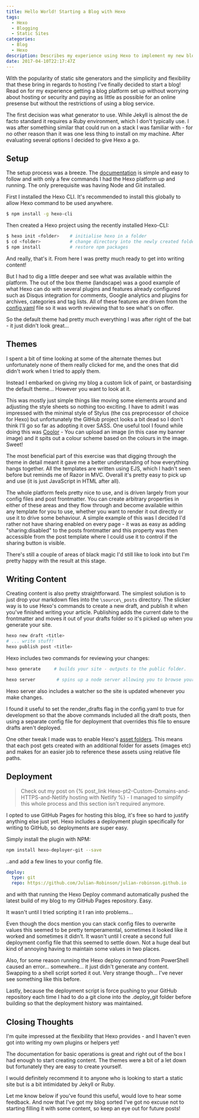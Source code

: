 ```yaml
---
title: Hello World! Starting a Blog with Hexo
tags:
  - Hexo
  - Blogging
  - Static Sites
categories:
  - Blog
  - Hexo
description: Describes my experience using Hexo to implement my new blogging platform
date: 2017-04-10T22:17:47Z
---
```


With the popularity of static site generators and the simplicity and flexibility that these bring in regards to hosting I've finally decided to start a blog!
Read on for my experience getting a blog platform set up without worrying about hosting or security and paying as little as possible for an online presense but without the restrictions of using a blog service.
<!-- More --> 

The first decision was what generator to use.  While Jekyll is almost the de facto standard it requires a Ruby environment, which I don't typically use. I was after something similar that could run on a stack I was familiar with - for no other reason than it was one less thing to install on my machine. After evaluating several options I decided to give Hexo a go. 

## Setup

The setup process was a breeze. The [documentation](https://hexo.io/docs/setup.html) is simple and easy to follow and with only a few commands I had the Hexo platform up and running. The only prerequisite was having Node and Git installed.

First I installed the Hexo CLI. It's recommended to install this globally to allow Hexo command to be used anywhere.  
``` bash
$ npm install -g hexo-cli
```

Then created a Hexo project using the recently installed Hexo-CLI: 
``` bash
$ hexo init <folder>    # initialise hexo in a folder
$ cd <folder>           # change directory into the newly created folder
$ npm install           # restore npm packages
```

And really, that's it. From here I was pretty much ready to get into writing content!

But I had to dig a little deeper and see what was available within the platform. The out of the box theme (landscape) was a good example of what Hexo can do with several plugins and features already configured such as Disqus integration for comments, Google analytics and plugins for archives, categories and tag lists. All of these features are driven from the [config.yaml](https://hexo.io/docs/configuration.html) file so it was worth reviewing that to see what's on offer.

So the default theme had pretty much everything I was after right of the bat - it just didn't look great... 

## Themes

I spent a bit of time looking at some of the alternate themes but unfortunately none of them really clicked for me, and the ones that did didn't work when I tried to apply them.  

Instead I embarked on giving my blog a custom lick of paint, or bastardising the default theme... However you want to look at it. 

This was mostly just simple things like moving some elements around and adjusting the style sheets so nothing too exciting. I have to admit I was impressed with the minimal style of Stylus (the css preprocessor of choice for Hexo) but unfortunately the GitHub project looks a bit dead so I don't think I'll go so far as adopting it over SASS.
One useful tool I found while doing this was [Coolor](https://coolors.co/) - You can upload an image (in this case my banner image) and it spits out a colour scheme based on the colours in the image. Sweet!

The most beneficial part of this exercise was that digging through the theme in detail meant it gave me a better understanding of how everything hangs together. All the templates are written using EJS, which I hadn't seen before but reminds me of Razor in MVC. Overall it's pretty easy to pick up and use (it is just JavaScript in HTML after all).

The whole platform feels pretty nice to use, and is driven largely from your config files and post frontmatter. You can create arbitrary properties in either of these areas and they flow through and become available within any template for you to use, whether you want to render it out directly or use it to drive some behaviour.
A simple example of this was I decided I'd rather not have sharing enabled on every page - it was as easy as adding  "sharing:disabled" to the posts frontmatter and this property was then accessible from the post template where I could use it to control if the sharing button is visible.

There's still a couple of areas of black magic I'd still like to look into but I'm pretty happy with the result at this stage. 

## Writing Content

Creating content is also pretty straightforward. The simplest solution is to just drop your markdown files into the `\source\_posts` directory. 
The slicker way is to use Hexo's commands to create a new draft, and publish it when you've finished writing your article. Publishing adds the current date to the frontmatter and moves it out of your drafts folder so it's picked up when you generate your site. 

``` bash
hexo new draft <title> 
# ... write stuff! 
hexo publish post <title> 
```

Hexo includes two commands for reviewing your changes: 
``` bash
hexo generate     # builds your site - outputs to the public folder.

hexo server        # spins up a node server allowing you to browse your site locally. 
```

Hexo server also includes a watcher so the site is updated whenever you make changes. 

I found it useful to set the render_drafts flag in the config.yaml to true for development so that the above commands included all the draft posts, then using a separate config file for deployment that overrides this file to ensure drafts aren't deployed. 

One other tweak I made was to enable Hexo's [asset folders](https://hexo.io/docs/asset-folders.html). This means that each post gets created with an additional folder for assets (images etc) and makes for an easier job to reference these assets using relative file paths.

## Deployment

> Check out my post on  {% post_link Hexo-pt2-Custom-Domains-and-HTTPS-and-Netlify hosting with Netlify %} - I managed to simplify this whole process and this section isn't required anymore. 

I opted to use GitHub Pages for hosting this blog, it's free so hard to justify anything else just yet. Hexo includes a deployment plugin specifically for writing to GitHub, so deployments are super easy.

Simply install the plugin with NPM:

``` bash
npm install hexo-deployer-git --save
```
..and add a few lines to your config file. 

``` yaml
deploy:
  type: git
  repo: https://github.com/Julian-Robinson/julian-robinson.github.io
```
and with that running the Hexo Deploy command automatically pushed the latest build of my blog to my GitHub Pages repository. Easy.

It wasn't until I tried scripting it I ran into problems...

Even though the docs mention you can stack config files to overwrite values this seemed to be pretty temperamental, sometimes it looked like it worked and sometimes it didn't. It wasn't until I create a second full deployment config file that this seemed to settle down. Not a huge deal but kind of annoying having to maintain some values in two places.

Also, for some reason running the Hexo deploy command from PowerShell caused an error... somewhere... it just didn't generate any content.  Swapping to a shell script sorted it out. Very strange though... I've never see something like this before.

Lastly, because the deployment script is force pushing to your GitHub repository each time I had to do a git clone into the .deploy_git folder before building so that the deployment history was maintained.

## Closing Thoughts

I'm quite impressed at the flexibility that Hexo provides - and I haven't even got into writing my own plugins or helpers yet! 

The documentation for basic operations is great and right out of the box I had enough to start creating content.  The themes were a bit of a let down but fortunately they are easy to create yourself. 

I would definitely recommend it to anyone who is looking to start a static site but is a bit intimidated by Jekyll or Ruby. 

Let me know below if you've found this useful, would love to hear some feedback.
And now that I've got my blog sorted I've got no excuse not to starting filling it with some content, so keep an eye out for future posts!
